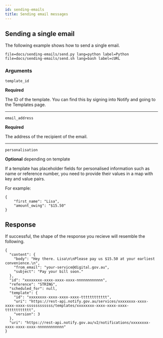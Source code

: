 ```yaml
---
id: sending-emails
title: Sending email messages
---
```


## Sending a single email

The following example shows how to send a single email.

```filetabs
file=docs/sending-emails/send.py lang=python label=Python
file=docs/sending-emails/send.sh lang=bash label=cURL
```

### Arguments

`template_id`

**Required**

The ID of the template. You can find this by signing into Notify and
going to the Templates page.

---


`email_address`

**Required**

The address of the recipient of the email.

---


`personalisation`

**Optional** depending on template

If a template has placeholder fields for personalised information such as name
or reference number, you need to provide their values in a map with key
and value pairs.

For example:

```
{
    "first_name": "Lisa",
    "amount_owing": "$15.50"
}
```

## Response

If successful, the shape of the response you recieve will resemble the
following.


```
{
  "content": {
    "body": "Hey there. Lisa\n\nPlease pay us $15.50 at your earliest convenience.\n", 
    "from_email": "your-service@digital.gov.au", 
    "subject": "Pay your bill soon."
  }, 
  "id": "xxxxxxxx-xxxx-xxxx-xxxx-nnnnnnnnnnnn",
  "reference": "STRING", 
  "scheduled_for": null, 
  "template": {
    "id": "xxxxxxxx-xxxx-xxxx-xxxx-tttttttttttt",
    "uri": "https://rest-api.notify.gov.au/services/xxxxxxxx-xxxx-xxxx-xxxx-ssssssssssss/templates/xxxxxxxx-xxxx-xxxx-xxxx-tttttttttttt",
    "version": 3
  }, 
  "uri": "https://rest-api.notify.gov.au/v2/notifications/xxxxxxxx-xxxx-xxxx-xxxx-nnnnnnnnnnnn"
}
```
